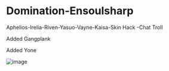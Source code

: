 # Domination-Ensoulsharp
Aphelios-Irelia-Riven-Yasuo-Vayne-Kaisa-Skin Hack -Chat Troll

Added Gangplank

Added Yone

![image](https://cdn.discordapp.com/attachments/612555523589668866/724609491512852520/593690079000e.png)

